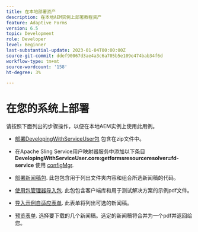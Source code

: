 ```yaml
---
title: 在本地部署资产
description: 在本地AEM实例上部署教程资产
feature: Adaptive Forms
version: 6.5
topic: Development
role: Developer
level: Beginner
last-substantial-update: 2023-01-04T00:00:00Z
source-git-commit: ddef90067d3ae4a3c6a705b5e109e474bab34f6d
workflow-type: tm+mt
source-wordcount: '158'
ht-degree: 3%

---
```


# 在您的系统上部署

请按照下面列出的步骤操作，以便在本地AEM实例上使用此用例。

* [部署DevelopingWithServiceUser包](https://experienceleague.adobe.com/docs/experience-manager-learn/assets/developingwithserviceuser.zip) 包含在zip文件中。

* 在Apache Sling Service用户映射器服务中添加以下条目 **DevelopingWithServiceUser.core:getformsresourceresolver=fd-service** 使用 [configMgr](http://localhost:4502/system/console/configMgr).

* [部署新闻稿包](assets/Newsletters.core-1.0.0-SNAPSHOT.jar). 此包包含用于列出文件夹内容和组合所选新闻稿的代码。

* [使用包管理器导入包](assets/newsletter.zip). 此包包含客户端库和用于测试解决方案的示例pdf文件。

* [导入示例自适应表单](assets/sample-adaptive-form.zip). 此表单将列出可选的新闻稿。

* [预览表单](http://localhost:4502/content/dam/formsanddocuments/downloadarchivednewsletters/jcr:content?wcmmode=disabled).
选择要下载的几个新闻稿。选定的新闻稿将合并为一个pdf并返回给您。




